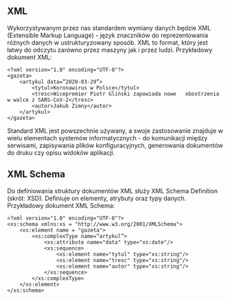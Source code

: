 ## XML
Wykorzystywanym przez nas standardem wymiany danych będzie XML (Extensible Markup Language) - język znaczników do reprezentowania różnych danych w ustrukturyzowany sposób. XML to format, który jest łatwy do odczytu zarówno przez maszyny jak i przez ludzi.
Przykładowy dokument XML:
```
<?xml version="1.0" encoding="UTF-8"?>
<gazeta>
    <artykul data=”2020-03-29”>
        <tytul>Koronawirus w Polsce</tytul>
        <tresc>Wicepremier Piotr Gliński zapowiada nowe   obostrzenia w walce z SARS-CoV-2</tresc>
        <autor>Jakub Zimny</autor> 
    </artykul> 
</gazeta>
```

Standard XML jest powszechnie używany, a swoje zastosowanie znajduje w wielu elementach systemów informatycznych - do komunikacji między serwisami, zapisywania plików konfiguracyjnych, generowania dokumentów do druku czy opisu widoków aplikacji.

## XML Schema
Do definiowania struktury dokumentów XML służy XML Schema Definition (skrót: XSD). Definiuje on elementy, atrybuty oraz typy danych. Przykładowy dokument XML Schema:
```
<?xml version="1.0" encoding="UTF-8"?>
<xs:schema xmlns:xs = "http://www.w3.org/2001/XMLSchema">
    <xs:element name = "gazeta">
        <xs:complexType name=”artykul”>
            <xs:attribute name="data" type="xs:date"/>
            <xs:sequence>   
                <xs:element name="tytul" type="xs:string"/>
                <xs:element name="tresc" type="xs:string"/>
                <xs:element name="autor" type="xs:string"/>
            </xs:sequence>  
        </xs:complexType>
    </xs:element>
</xs:schema>
```
